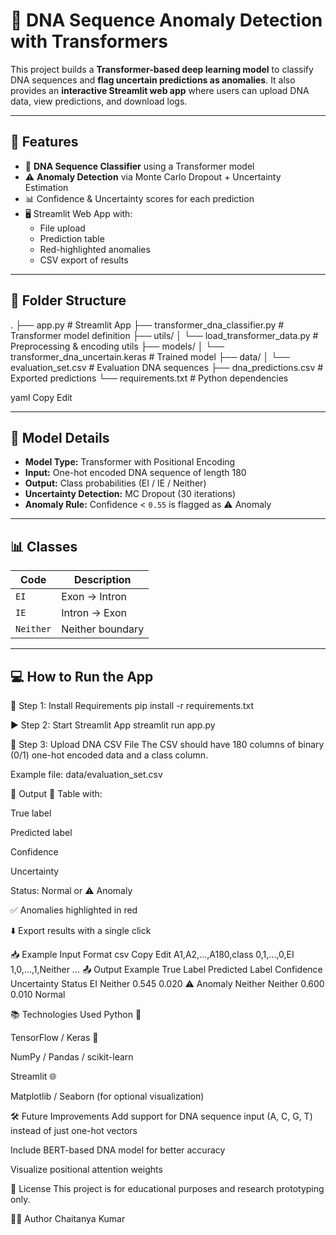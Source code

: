 # 🧬 DNA Sequence Anomaly Detection with Transformers

This project builds a **Transformer-based deep learning model** to classify DNA sequences and **flag uncertain predictions as anomalies**. It also provides an **interactive Streamlit web app** where users can upload DNA data, view predictions, and download logs.

---

## 🚀 Features

- 🔬 **DNA Sequence Classifier** using a Transformer model
- ⚠️ **Anomaly Detection** via Monte Carlo Dropout + Uncertainty Estimation
- 📊 Confidence & Uncertainty scores for each prediction
- 🖥️ Streamlit Web App with:
  - File upload
  - Prediction table
  - Red-highlighted anomalies
  - CSV export of results

---

## 📁 Folder Structure

.
├── app.py # Streamlit App
├── transformer_dna_classifier.py # Transformer model definition
├── utils/
│ └── load_transformer_data.py # Preprocessing & encoding utils
├── models/
│ └── transformer_dna_uncertain.keras # Trained model
├── data/
│ └── evaluation_set.csv # Evaluation DNA sequences
├── dna_predictions.csv # Exported predictions
└── requirements.txt # Python dependencies

yaml
Copy
Edit

---

## 🧪 Model Details

- **Model Type:** Transformer with Positional Encoding
- **Input:** One-hot encoded DNA sequence of length 180
- **Output:** Class probabilities (EI / IE / Neither)
- **Uncertainty Detection:** MC Dropout (30 iterations)
- **Anomaly Rule:** Confidence < `0.55` is flagged as ⚠️ Anomaly

---

## 📊 Classes

| Code    | Description     |
|---------|-----------------|
| `EI`    | Exon → Intron   |
| `IE`    | Intron → Exon   |
| `Neither` | Neither boundary |

---

## 💻 How to Run the App

🔧 Step 1: Install Requirements
pip install -r requirements.txt

▶️ Step 2: Start Streamlit App
streamlit run app.py

📂 Step 3: Upload DNA CSV File
The CSV should have 180 columns of binary (0/1) one-hot encoded data and a class column.

Example file: data/evaluation_set.csv

📌 Output
🧾 Table with:

True label

Predicted label

Confidence

Uncertainty

Status: Normal or ⚠️ Anomaly

✅ Anomalies highlighted in red

⬇️ Export results with a single click

📥 Example Input Format
csv
Copy
Edit
A1,A2,...,A180,class
0,1,...,0,EI
1,0,...,1,Neither
...
📤 Output Example
True Label	Predicted Label	Confidence	Uncertainty	Status
EI	Neither	0.545	0.020	⚠️ Anomaly
Neither	Neither	0.600	0.010	Normal

📚 Technologies Used
Python 🐍

TensorFlow / Keras 🤖

NumPy / Pandas / scikit-learn

Streamlit 🌐

Matplotlib / Seaborn (for optional visualization)

🛠️ Future Improvements
Add support for DNA sequence input (A, C, G, T) instead of just one-hot vectors

Include BERT-based DNA model for better accuracy

Visualize positional attention weights

📃 License
This project is for educational purposes and research prototyping only.

🙋‍♂️ Author
Chaitanya Kumar
